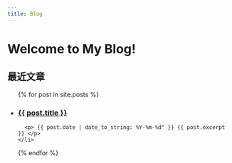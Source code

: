 ```yaml
---
title: Blog
---
```

# Welcome to My Blog!


## 最近文章

<ul>
  {% for post in site.posts %}
    <li>
      <h3><a href="{{ post.url }}">{{ post.title }}</a></h3>
      
      <p> {{ post.date | date_to_string: %Y-%m-%d" }} {{ post.excerpt }} </p>
    </li>
  {% endfor %}
</ul>
